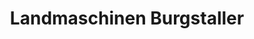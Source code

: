 ---
title: "Landmaschinen Burgstaller"
url: /gmuend-in-kaernten/landmaschinen-burgstaller/
shop: Autohaus
---